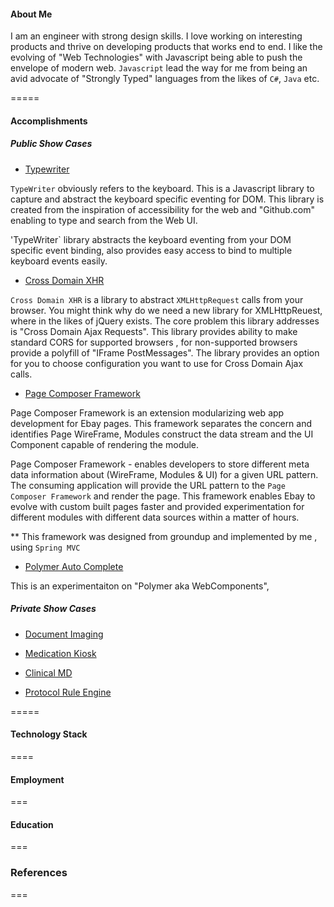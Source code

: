 
#### About Me
 I am an engineer with strong design skills.  I love working on interesting products and thrive on developing products that works end to end.  I like the evolving of "Web Technologies" with Javascript being able to push the envelope of modern web.  ```Javascript``` lead the way for me from being an avid advocate of "Strongly Typed" languages from the likes of `C#`, `Java` etc. 

=====

#### Accomplishments

##### Public Show Cases

* [Typewriter](https://github.com/RameshRM/typewriter)  

`TypeWriter` obviously refers to the keyboard.  This is a Javascript library to capture and abstract the keyboard specific eventing for DOM. This library is created from the inspiration of accessibility for the web and "Github.com" enabling to type and search from the Web UI.  

'TypeWriter` library abstracts the keyboard eventing from your DOM specific event binding, also provides easy access to bind to multiple keyboard events easily.

* [Cross Domain XHR](https://github.com/ebay/crossdomain-xhr)

`Cross Domain XHR` is a library to abstract `XMLHttpRequest` calls from your browser.  You might think why do we need a new library for XMLHttpReuest, where in the likes of jQuery exists.  The core problem this library addresses is "Cross Domain Ajax Requests".  This library provides ability to make standard CORS for supported browsers , for non-supported browsers provide a polyfill of "IFrame PostMessages". The library provides an option for you to choose configuration you want to use for Cross Domain Ajax calls.

* [Page Composer Framework](http://www.ebay.co.uk/vrt/fashion) 

Page Composer Framework is an extension modularizing web app development for Ebay pages.  This framework separates the concern and identifies Page WireFrame, Modules construct the data stream and the UI Component capable of rendering the module.  

Page Composer Framework - enables developers to store different meta data information about (WireFrame, Modules & UI) for a given URL pattern.  The consuming application will provide the URL pattern to the `Page Composer Framework` and render the page. This framework enables Ebay to evolve with custom built pages faster and provided experimentation for different modules with different data sources within a matter of hours.

** This framework was designed from groundup and implemented by me , using `Spring MVC`


* [Polymer Auto Complete](https://github.com/RameshRM/polymer-autocomplete)

This is an experimentaiton on "Polymer aka WebComponents", 


##### Private Show Cases

* [Document Imaging](#)



* [Medication Kiosk](#)

* [Clinical MD](https://secure1.spinmd.org/m)

* [Protocol Rule Engine](#)


 
=====

#### Technology Stack
====

#### Employment

===


#### Education

===

### References

===





